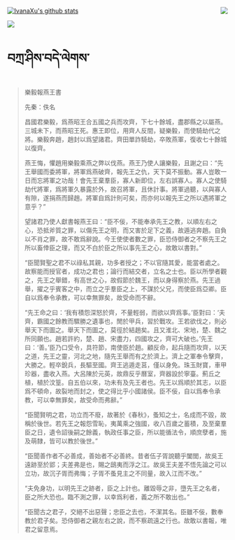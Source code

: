 [![IvanaXu's github stats](https://github-readme-stats.vercel.app/api?username=IvanaXu&show_icons=true&theme=vue-dark)](https://github.com/anuraghazra/github-readme-stats)
<img align="right" src="https://github-readme-stats.vercel.app/api/top-langs/?username=IvanaXu&langs_count=3&theme=graywhite" />

[![](https://github-readme-stats.vercel.app/api/wakatime?username=IvanaXu&layout=compact&langs_count=6&hide_title=True&theme=vue-dark)](https://github.com/IvanaXu)
# བཀྲ་ཤིས་བདེ་ལེགས་
> 樂毅報燕王書
> 
> 先秦：佚名 
> 
> 昌國君樂毅，爲燕昭王合五國之兵而攻齊，下七十餘城，盡郡縣之以屬燕。三城未下，而燕昭王死。惠王即位，用齊人反間，疑樂毅，而使騎劫代之將。樂毅奔趙，趙封以爲望諸君。齊田單詐騎劫，卒敗燕軍，復收七十餘城以復齊。
> 
> 燕王悔，懼趙用樂毅乘燕之弊以伐燕。燕王乃使人讓樂毅，且謝之曰：“先王舉國而委將軍，將軍爲燕破齊，報先王之仇，天下莫不振動。寡人豈敢一日而忘將軍之功哉！會先王棄羣臣，寡人新即位，左右誤寡人。寡人之使騎劫代將軍，爲將軍久暴露於外，故召將軍，且休計事。將軍過聽，以與寡人有隙，遂捐燕而歸趙。將軍自爲計則可矣，而亦何以報先王之所以遇將軍之意乎？”
> 
> 望諸君乃使人獻書報燕王曰：“臣不佞，不能奉承先王之教，以順左右之心，恐抵斧質之罪，以傷先王之明，而又害於足下之義，故遁逃奔趙。自負以不肖之罪，故不敢爲辭說。今王使使者數之罪，臣恐侍御者之不察先王之所以畜倖臣之理，而又不白於臣之所以事先王之心，故敢以書對。”
> 
> “臣聞賢聖之君不以祿私其親，功多者授之；不以官隨其愛，能當者處之。故察能而授官者，成功之君也；論行而結交者，立名之士也。臣以所學者觀之，先王之舉錯，有高世之心，故假節於魏王，而以身得察於燕。先王過舉，擢之乎賓客之中，而立之乎羣臣之上，不謀於父兄，而使臣爲亞卿。臣自以爲奉令承教，可以幸無罪矣，故受命而不辭。
> 
> “先王命之曰：‘我有積怨深怒於齊，不量輕弱，而欲以齊爲事。’臣對曰：‘夫齊，霸國之餘教而驟勝之遺事也，閒於甲兵，習於戰攻。王若欲伐之，則必舉天下而圖之。舉天下而圖之，莫徑於結趙矣。且又淮北、宋地，楚、魏之所同願也。趙若許約，楚、趙、宋盡力，四國攻之，齊可大破也。’先王曰：‘善。’臣乃口受令，具符節，南使臣於趙。顧反命，起兵隨而攻齊，以天之道，先王之靈，河北之地，隨先王舉而有之於濟上。濟上之軍奉令擊齊，大勝之。輕卒銳兵，長驅至國。齊王逃遁走莒，僅以身免。珠玉財寶，車甲珍器，盡收入燕。大呂陳於元英，故鼎反乎曆室，齊器設於寧臺。薊丘之植，植於汶篁。自五伯以來，功未有及先王者也。先王以爲順於其志，以臣爲不頓命，故裂地而封之，使之得比乎小國諸侯。臣不佞，自以爲奉令承教，可以幸無罪矣，故受命而弗辭。”
> 
> “臣聞賢明之君，功立而不廢，故著於《春秋》，蚤知之士，名成而不毀，故稱於後世。若先王之報怨雪恥，夷萬乘之強國，收八百歲之蓄積，及至棄羣臣之日，遺令詔後嗣之餘義，執政任事之臣，所以能循法令，順庶孽者，施及萌隸，皆可以教於後世。”
> 
> “臣聞善作者不必善成，善始者不必善終。昔者伍子胥說聽乎闔閭，故吳王遠跡至於郢；夫差弗是也，賜之鴟夷而浮之江。故吳王夫差不悟先論之可以立功，故沉子胥而弗悔；子胥不蚤見主之不同量，故入江而不改。”
> 
> “夫免身功，以明先王之跡者，臣之上計也。離毀辱之非，墮先王之名者，臣之所大恐也。臨不測之罪，以幸爲利者，義之所不敢出也。”
> 
> “臣聞古之君子，交絕不出惡聲；忠臣之去也，不潔其名。臣雖不佞，數奉教於君子矣。恐侍御者之親左右之說，而不察疏遠之行也。故敢以書報，唯君之留意焉。
>